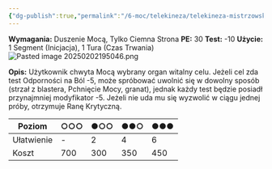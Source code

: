 ```yaml
---
{"dg-publish":true,"permalink":"/6-moc/telekineza/telekineza-mistrzowskie/zabicie-moca/","dgPassFrontmatter":true}
---
```


**Wymagania:** Duszenie Mocą, Tylko Ciemna Strona
**PE:** 30
**Test:** -10
**Użycie:** 1 Segment (Inicjacja), 1 Tura (Czas Trwania)
![Pasted image 20250202195046.png](/img/user/6%20Obrazy/Pasted%20image%2020250202195046.png)

**Opis:** Użytkownik chwyta Mocą wybrany organ witalny celu. Jeżeli cel zda test Odporności na Ból -5, może spróbować uwolnić się w dowolny sposób (strzał z blastera, Pchnięcie Mocy, granat), jednak każdy test będzie posiadł przynajmniej modyfikator -5. Jeżeli nie uda mu się wyzwolić w ciągu jednej próby, otrzymuje Ranę Krytyczną.

| Poziom     | ○○○ | ●○○ | ●●○ | ●●● |
| ---------- | --- | --- | --- | --- |
| Ułatwienie | -   | 2   | 4   | 6   |
| Koszt      | 700 | 300 | 350 | 450 |